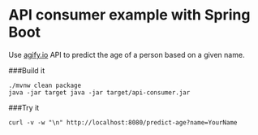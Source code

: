 # API consumer example with Spring Boot 
Use [agify.io](https://agify.io/) API to predict the age of a person based on a given name.

###Build it

```
./mvnw clean package
java -jar target java -jar target/api-consumer.jar
```

###Try it

```
curl -v -w "\n" http://localhost:8080/predict-age?name=YourName
```

